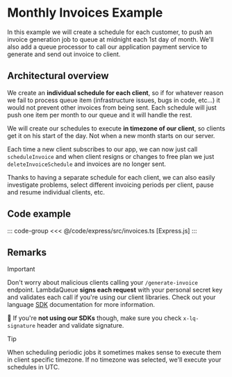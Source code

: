# Monthly Invoices Example

In this example we will create a schedule for each customer, to push an invoice generation job
to queue at midnight each 1st day of month. We'll also add a queue processor to call our
application payment service to generate and send out invoice to client.

## Architectural overview

We create an **individual schedule for each client**, so if for whatever reason we fail to
process queue item (infrastructure issues, bugs in code, etc...) it would not
prevent other invoices from being sent. Each schedule will just push one item per month to
our queue and it will handle the rest.

We will create our schedules to execute **in timezone of our client**,
so clients get it on his start of the day. Not when a new month starts on our server.

Each time a new client subscribes to our app, we can now just call `scheduleInvoice` and when client
resigns or changes to free plan we just `deleteInvoiceSchedule` and invoices are no longer sent.

Thanks to having a separate schedule for each client, we can also easily investigate problems, select
different invoicing periods per client, pause and resume individual clients, etc.

## Code example

::: code-group
<<< @/code/express/src/invoices.ts [Express.js]
:::

## Remarks

> [!IMPORTANT]
> Don't worry about malicious clients calling your `/generate-invoice` endpoint.
> LambdaQueue **signs each request** with your personal secret key and validates each call if you're
> using our client libraries. Check out your language [SDK](/docs/sdk) documentation for more information.
>
> 🔴 If you're **not using our SDKs** though, make sure you check `x-lq-signature` header and validate
> signature.

> [!TIP]
> When scheduling periodic jobs it sometimes makes sense to execute them in client
> specific timezone. If no timezone was selected, we'll execute your schedules
> in UTC.
